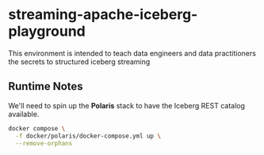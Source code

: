 # streaming-apache-iceberg-playground
This environment is intended to teach data engineers and data practitioners the secrets to structured iceberg streaming

## Runtime Notes

We'll need to spin up the **Polaris** stack to have the Iceberg REST catalog available.

~~~bash
docker compose \
  -f docker/polaris/docker-compose.yml up \
  --remove-orphans
~~~